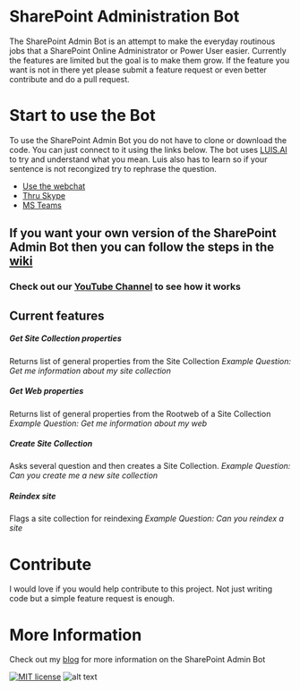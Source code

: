 # SharePoint Administration Bot
The SharePoint Admin Bot is an attempt to make the everyday routinous jobs that a SharePoint Online Administrator or Power User easier.
Currently the features are limited but the goal is to make them grow. If the feature you want is not in there yet please submit a feature request or even better contribute and do a pull request.

# Start to use the Bot
To use the SharePoint Admin Bot you do not have to clone or download the code. You can just connect to it using the links below.
The bot uses [LUIS.AI](https://www.luis.ai) to try and understand what you mean. Luis also has to learn so if your sentence is not recongized try to rephrase the question.

+ [Use the webchat](https://spadminbot.azurewebsites.net)
+ [Thru Skype](https://join.skype.com/bot/3b1b9f8d-3ee6-4bc1-a221-544b58140b74)
+ [MS Teams](https://teams.microsoft.com/l/chat/0/0?users=28:3b1b9f8d-3ee6-4bc1-a221-544b58140b74)

## If you want your own version of the SharePoint Admin Bot then you can follow the steps in the [wiki](https://github.com/RickVanRousselt/SharePointAdminBot/wiki/How-to-Install)

### Check out our [YouTube Channel](https://www.youtube.com/watch?v=Z3y2NhZZKrQ&index=3&list=PLJuydARUjhplEMoGyi1BqS5Vmvy2rm36T) to see how it works 


## Current features
##### Get Site Collection properties
Returns list of general properties from the Site Collection
_Example Question: Get me information about my site collection_
##### Get Web properties
Returns list of general properties from the Rootweb of a Site Collection
_Example Question: Get me information about my web_
##### Create Site Collection
Asks several question and then creates a Site Collection.
_Example Question: Can you create me a new site collection_
##### Reindex site
Flags a site collection for reindexing
_Example Question: Can you reindex a site_



# Contribute
I would love if you would help contribute to this project. Not just writing code but a simple feature request is enough.


# More Information
Check out my [blog](https://www.rickvanrousselt.com/spadminbot/) for more information on the SharePoint Admin Bot

[![MIT license](https://img.shields.io/npm/l/express.svg)](https://github.com/RickVanRousselt/SharePointAdminBot/blob/master/LICENSE)
![alt text](https://www.advantive.nl/wordpress/wp-content/uploads/2016/08/logo_advantive.png "Advantive")
